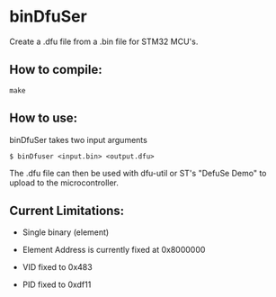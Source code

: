 # binDfuSer

Create a .dfu file from a .bin file for STM32 MCU's.

## How to compile:

```
make
```

## How to use:

binDfuSer takes two input arguments
```
$ binDfuser <input.bin> <output.dfu>
```
The .dfu file can then be used with dfu-util or ST's "DefuSe Demo" to upload to the microcontroller.

## Current Limitations:

* Single binary (element)

* Element Address is currently fixed at 0x8000000

* VID fixed to 0x483

* PID fixed to 0xdf11
